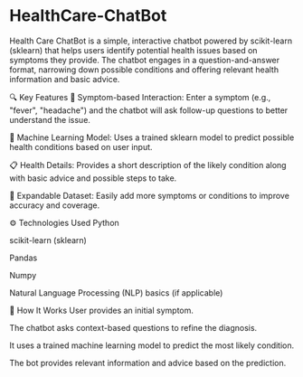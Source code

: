 # HealthCare-ChatBot
Health Care ChatBot is a simple, interactive chatbot powered by scikit-learn (sklearn) that helps users identify potential health issues based on symptoms they provide. The chatbot engages in a question-and-answer format, narrowing down possible conditions and offering relevant health information and basic advice.

🔍 Key Features
🤖 Symptom-based Interaction: Enter a symptom (e.g., "fever", "headache") and the chatbot will ask follow-up questions to better understand the issue.

🧠 Machine Learning Model: Uses a trained sklearn model to predict possible health conditions based on user input.

📋 Health Details: Provides a short description of the likely condition along with basic advice and possible steps to take.

🧪 Expandable Dataset: Easily add more symptoms or conditions to improve accuracy and coverage.

⚙️ Technologies Used
Python

scikit-learn (sklearn)

Pandas

Numpy

Natural Language Processing (NLP) basics (if applicable)

🚀 How It Works
User provides an initial symptom.

The chatbot asks context-based questions to refine the diagnosis.

It uses a trained machine learning model to predict the most likely condition.

The bot provides relevant information and advice based on the prediction.
